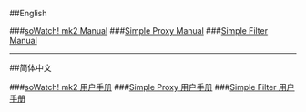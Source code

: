 ##English

###<a href="https://github.com/jc3213/Misc/blob/master/Manual/en-US/soWatch-mk2.md">soWatch! mk2 Manual</a>
###<a href="https://github.com/jc3213/Misc/blob/master/Manual/en-US/SimpleProxy.md">Simple Proxy Manual</a>
###<a href="https://github.com/jc3213/Misc/blob/master/Manual/en-US/SimpleFilter.md">Simple Filter Manual</a>

***

##简体中文

###<a href="https://github.com/jc3213/Misc/blob/master/Manual/zh-CN/soWatch-mk2.md">soWatch! mk2 用户手册</a>
###<a href="https://github.com/jc3213/Misc/blob/master/Manual/zh-CN/SimpleProxy.md">Simple Proxy 用户手册</a>
###<a href="https://github.com/jc3213/Misc/blob/master/Manual/zh-CN/SimpleFilter.md">Simple Filter 用户手册</a>
